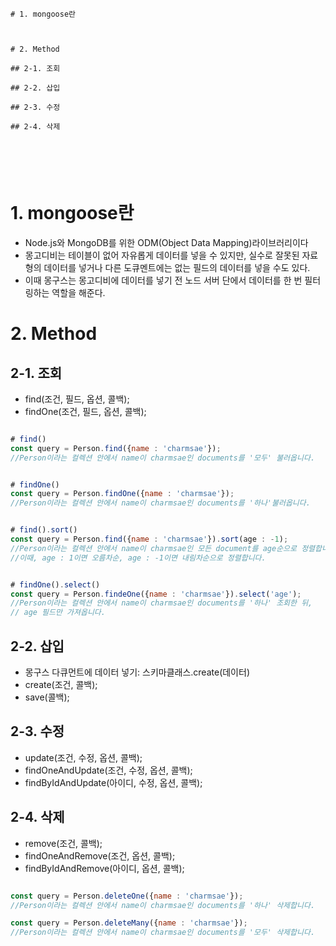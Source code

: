 ```
# 1. mongoose란



# 2. Method

## 2-1. 조회

## 2-2. 삽입

## 2-3. 수정

## 2-4. 삭제






```







# 1. mongoose란

- Node.js와 MongoDB를 위한 ODM(Object Data Mapping)라이브러리이다
- 몽고디비는 테이블이 없어 자유롭게 데이터를 넣을 수 있지만, 실수로 잘못된 자료형의 데이터를 넣거나 다른 도큐멘트에는 없는 필드의 데이터를 넣을 수도 있다. 
- 이때 몽구스는 몽고디비에 데이터를 넣기 전 노드 서버 단에서 데이터를 한 번 필터링하는 역할을 해준다. 






# 2. Method

## 2-1. 조회
- find(조건, 필드, 옵션, 콜백);
- findOne(조건, 필드, 옵션, 콜백);

``` JavaScript

# find()
const query = Person.find({name : 'charmsae'});
//Person이라는 컬렉션 안에서 name이 charmsae인 documents를 '모두' 불러옵니다.


# findOne()
const query = Person.findOne({name : 'charmsae'});
//Person이라는 컬렉션 안에서 name이 charmsae인 documents를 '하나'불러옵니다.


# find().sort()
const query = Person.find({name : 'charmsae'}).sort(age : -1);
//Person이라는 컬렉션 안에서 name이 charmsae인 모든 document를 age순으로 정렬합니다.
//이때, age : 1이면 오름차순, age : -1이면 내림차순으로 정렬합니다.


# findOne().select()
const query = Person.findeOne({name : 'charmsae'}).select('age');
//Person이라는 컬렉션 안에서 name이 charmsae인 documents를 '하나' 조회한 뒤,
// age 필드만 가져옵니다.
```




## 2-2. 삽입

- 몽구스 다큐먼트에 데이터 넣기: 스키마클래스.create(데이터)
- create(조건, 콜백);
- save(콜백);




## 2-3. 수정
- update(조건, 수정, 옵션, 콜백);
- findOneAndUpdate(조건, 수정, 옵션, 콜백);
- findByIdAndUpdate(아이디, 수정, 옵션, 콜백);




## 2-4. 삭제
- remove(조건, 콜백);
- findOneAndRemove(조건, 옵션, 콜백);
- findByIdAndRemove(아이디, 옵션, 콜백);

``` JavaScript

const query = Person.deleteOne({name : 'charmsae'});
//Person이라는 컬렉션 안에서 name이 charmsae인 documents를 '하나' 삭제합니다.

const query = Person.deleteMany({name : 'charmsae'});
//Person이라는 컬렉션 안에서 name이 charmsae인 documents를 '모두' 삭제합니다.


```


























